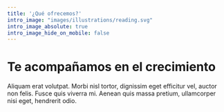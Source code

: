 ```yaml
---
title: '¿Qué ofrecemos?'
intro_image: "images/illustrations/reading.svg"
intro_image_absolute: true
intro_image_hide_on_mobile: false
---
```


# Te acompañamos en el crecimiento

Aliquam erat volutpat. Morbi nisl tortor, dignissim eget efficitur vel, auctor non felis. Fusce quis viverra mi. Aenean quis massa pretium, ullamcorper nisi eget, hendrerit odio.
